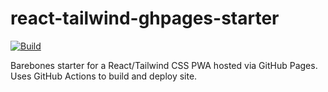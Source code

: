 # react-tailwind-ghpages-starter

[![Build](https://github.com/mikesprague/react-tailwind-ghpages-starter/actions/workflows/build-and-deploy.yml/badge.svg)](https://github.com/mikesprague/react-tailwind-ghpages-starter/actions/workflows/build-and-deploy.yml)

Barebones starter for a React/Tailwind CSS PWA hosted via GitHub Pages. Uses GitHub Actions to build and deploy site.

